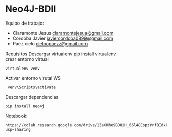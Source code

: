 # Neo4J-BDII
Equipo de trabajo: 
* Claramonte Jesus claramontejesus@gmail.com
* Cordoba Javier javiercordoba0899@gmail.com
* Paez cielo cieloopaezz@gmail.com

Requisitos
Descargar virtualenv
    pip install virtualenv  
crear entorno virtual 

    virtualenv venv    
Activar entorno virutal WS

     venv\Scripts\activate            
Descargar dependencias

    pip install neo4j 
Notebook:

    https://colab.research.google.com/drive/1ZaXHhe9BD8iH_66l48EspzYnfBIdxklh?usp=sharing
